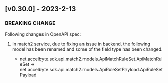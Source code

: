 <a name="v0.30.0"></a>
## [v0.30.0] - 2023-2-13

### BREAKING CHANGE

Following changes in OpenAPI spec:

1. In match2 service, due to fixing an issue in backend, the following model has been renamed and some of the field type has been changed.

   - net.accelbyte.sdk.api.match2.models.ApiMatchRuleSet.ApiMatchRuleSet -> net.accelbyte.sdk.api.match2.models.ApiRuleSetPayload.ApiRuleSetPayload